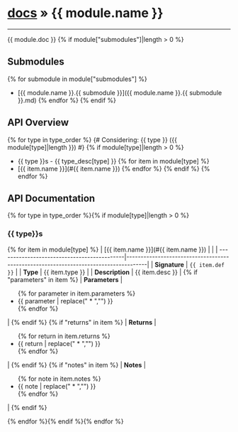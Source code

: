 # [docs](../hammerspoon/index.md) » {{ module.name }}
---

{{ module.doc }}
{% if module["submodules"]|length > 0 %}

## Submodules
{% for submodule in module["submodules"] %}
 * [{{ module.name }}.{{ submodule }}]({{ module.name }}.{{ submodule }}.md)
{% endfor %}
{% endif %}

## API Overview
{% for type in type_order %}
{# Considering: {{ type }} ({{ module[type]|length }}) #}
{% if module[type]|length > 0 %}
* {{ type }}s - {{ type_desc[type] }}
{% for item in module[type] %}
 * [{{ item.name }}](#{{ item.name }})
{% endfor %}
{% endif %}
{% endfor %}

## API Documentation

{% for type in type_order %}{% if module[type]|length > 0 %}
### {{ type}}s

{% for item in module[type] %}
| [{{ item.name }}](#{{ item.name }})         |                                                                                     |
| --------------------------------------------|-------------------------------------------------------------------------------------|
| **Signature**                               | `{{ item.def }}`                                                                    |
| **Type**                                    | {{ item.type }}                                                                     |
| **Description**                             | {{ item.desc }}                                                                     |
{% if "parameters" in item %}
| **Parameters**                              | <ul>{% for parameter in item.parameters %}<li>{{ parameter | replace(" * ","") }}</li>{% endfor %}</ul> |
{% endif %}
{% if "returns" in item %}
| **Returns**                                 | <ul>{% for return in item.returns %}<li>{{ return | replace(" * ","") }}</li>{% endfor %}</ul>          |
{% endif %}
{% if "notes" in item %}
| **Notes**                                   | <ul>{% for note in item.notes %}<li>{{ note | replace(" * ","") }}</li>{% endfor %}</ul>                |
{% endif %}

{% endfor %}{% endif %}{% endfor %}